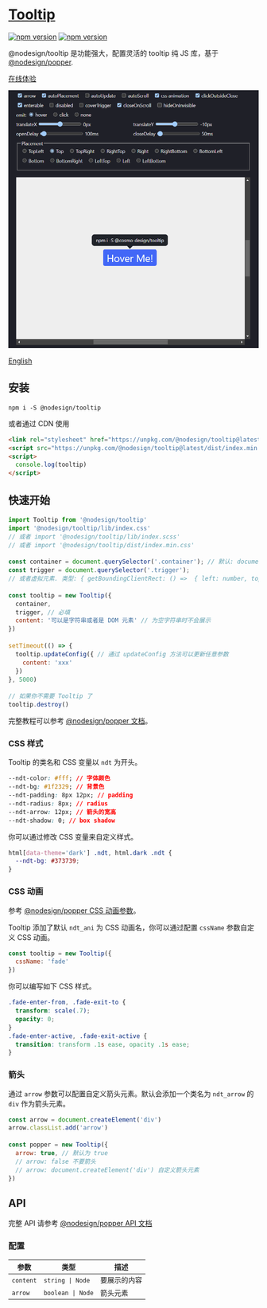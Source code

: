 # [Tooltip](https://nodesignjs.github.io/tooltip/)

[![npm version](https://img.shields.io/npm/v/@nodesign/tooltip?logo=npm)](https://github.com/nodesignjs/tooltip) 
[![npm version](https://img.shields.io/bundlephobia/minzip/@nodesign/tooltip)](https://github.com/nodesignjs/tooltip)

@nodesign/tooltip 是功能强大，配置灵活的 tooltip 纯 JS 库，基于 [@nodesign/popper](https://github.com/nodesignjs/popper).

[在线体验](https://nodesignjs.github.io/tooltip/)

[![@nodesign/tooltip](./demo/p.png)](https://nodesignjs.github.io/tooltip/)

[English](./README_zh.md)

## 安装

```
npm i -S @nodesign/tooltip
```

或者通过 CDN 使用

```html
<link rel="stylesheet" href="https://unpkg.com/@nodesign/tooltip@latest/dist/index.min.css">
<script src="https://unpkg.com/@nodesign/tooltip@latest/dist/index.min.js"></script>
<script>
  console.log(tooltip)
</script>
```

## 快速开始

```js
import Tooltip from '@nodesign/tooltip'
import '@nodesign/tooltip/lib/index.css'
// 或者 import '@nodesign/tooltip/lib/index.scss'
// 或者 import '@nodesign/tooltip/dist/index.min.css'

const container = document.querySelector('.container'); // 默认: document.body
const trigger = document.querySelector('.trigger'); 
// 或者虚拟元素. 类型: { getBoundingClientRect: () =>  { left: number, top: number, width: number, height: number } }

const tooltip = new Tooltip({
  container,
  trigger, // 必填
  content: '可以是字符串或者是 DOM 元素' // 为空字符串时不会展示
})

setTimeout(() => {
  tooltip.updateConfig({ // 通过 updateConfig 方法可以更新任意参数
    content: 'xxx'
  })
}, 5000)

// 如果你不需要 Tooltip 了
tooltip.destroy()
```

完整教程可以参考 [@nodesign/popper 文档](https://github.com/nodesignjs/popper/blob/main/README_zh.md)。

### CSS 样式

Tooltip 的类名和 CSS 变量以 `ndt` 为开头。

```css
--ndt-color: #fff; // 字体颜色
--ndt-bg: #1f2329; // 背景色
--ndt-padding: 8px 12px; // padding
--ndt-radius: 8px; // radius
--ndt-arrow: 12px; // 箭头的宽高
--ndt-shadow: 0; // box shadow
```

你可以通过修改 CSS 变量来自定义样式。

```css
html[data-theme='dark'] .ndt, html.dark .ndt {
  --ndt-bg: #373739;
}
```

### CSS 动画

参考 [@nodesign/popper CSS 动画参数](https://github.com/nodesignjs/popper/blob/main/README_zh.md#css-%E5%8A%A8%E7%94%BB)。

Tooltip 添加了默认 `ndt_ani` 为 CSS 动画名，你可以通过配置 `cssName` 参数自定义 CSS 动画。

```js
const tooltip = new Tooltip({
  cssName: 'fade'
})
```

你可以编写如下 CSS 样式。

```css
.fade-enter-from, .fade-exit-to {
  transform: scale(.7);
  opacity: 0;
}
.fade-enter-active, .fade-exit-active {
  transition: transform .1s ease, opacity .1s ease;
}
```

### 箭头

通过 `arrow` 参数可以配置自定义箭头元素。默认会添加一个类名为 `ndt_arrow` 的 `div` 作为箭头元素。

```js
const arrow = document.createElement('div')
arrow.classList.add('arrow')

const popper = new Tooltip({
  arrow: true, // 默认为 true
  // arrow: false 不要箭头
  // arrow: document.createElement('div') 自定义箭头元素
})
```

## API

完整 API 请参考 [@nodesign/popper API 文档](https://github.com/nodesignjs/popper/blob/main/README_zh.md)

### 配置

| 参数 | 类型 | 描述 |
| -- | -- | -- |
| `content` | `string \| Node` | 要展示的内容 |
| `arrow` | `boolean \| Node` | 箭头元素 |

